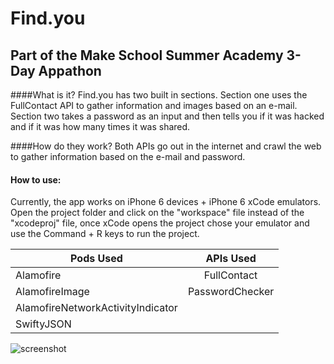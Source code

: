 # Find.you
## Part of the Make School Summer Academy 3-Day Appathon

####What is it?
Find.you has two built in sections. Section one uses the FullContact API to gather information and images based on an e-mail. Section two takes a password as an input and then tells you if it was hacked and if it was how many times it was shared. 

####How do they work?
Both APIs go out in the internet and crawl the web to gather information based on the e-mail and password. 

#### How to use:
Currently, the app works on iPhone 6 devices + iPhone 6 xCode emulators. Open the project folder and click on the "workspace" file instead of the "xcodeproj" file, once xCode opens the project chose your emulator and use the Command + R keys to run the project. 

| Pods Used     | APIs Used |
| ------------- |:-------------:|
| Alamofire     | FullContact |
| AlamofireImage| PasswordChecker |
| AlamofireNetworkActivityIndicator | 
|SwiftyJSON| 


![screenshot](https://github.com/kennybatista/Find.you/blob/master/findYouScreenShot.PNG)
